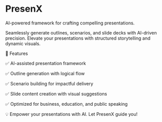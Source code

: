 # PresenX
 AI-powered framework for crafting compelling presentations.

Seamlessly generate outlines, scenarios, and slide decks with AI-driven precision. Elevate your presentations with structured storytelling and dynamic visuals.

🔹 Features

✅ AI-assisted presentation framework

✅ Outline generation with logical flow

✅ Scenario building for impactful delivery

✅ Slide content creation with visual suggestions

✅ Optimized for business, education, and public speaking

💡 Empower your presentations with AI. Let PresenX guide you!
